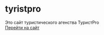 # tyristpro
Это сайт туристического агенства ТуристPro <br>
[Перейти на сайт](https://max123jhjh.github.io/tyristpro/)
